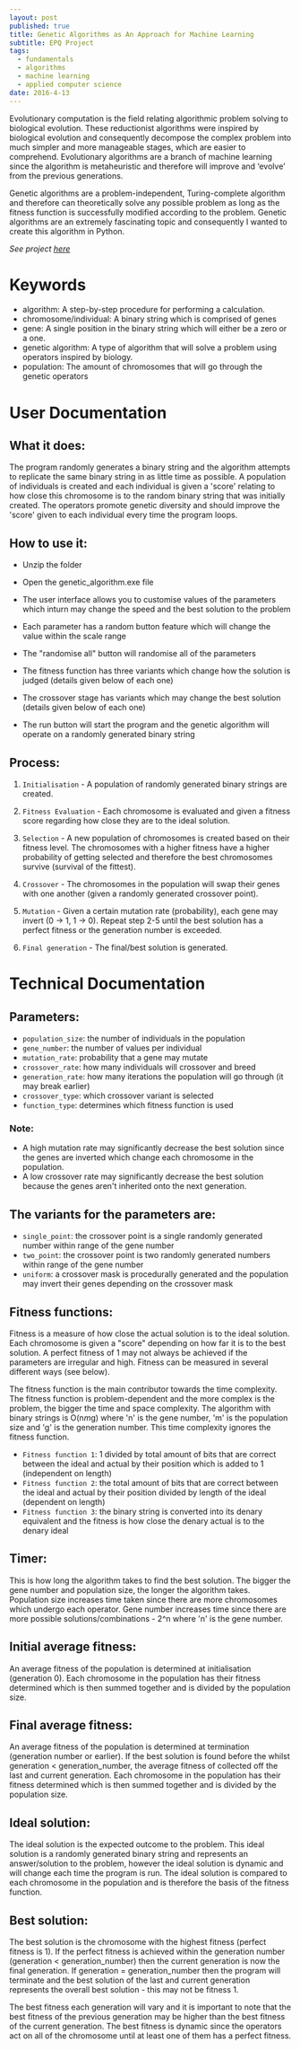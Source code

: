 ```yaml
---
layout: post
published: true
title: Genetic Algorithms as An Approach for Machine Learning
subtitle: EPQ Project
tags:
  - fundamentals
  - algorithms
  - machine learning
  - applied computer science
date: 2016-4-13
---
```


Evolutionary computation is the field relating algorithmic problem solving to biological evolution. These reductionist algorithms were inspired by biological evolution and consequently decompose the complex problem into much simpler and more manageable stages, which are easier to comprehend. Evolutionary algorithms are a branch of machine learning since the algorithm is metaheuristic and therefore will improve and ‘evolve’ from the previous generations.

Genetic algorithms are a problem-independent, Turing-complete algorithm and therefore can theoretically solve any possible problem as long as the fitness function is successfully modified according to the problem. Genetic algorithms are an extremely fascinating topic and consequently I wanted to create this algorithm in Python.

*See project [here](https://acesofglory.github.io/projects/genetic-algorithm)*

# Keywords

- algorithm:              A step-by-step procedure for performing a calculation.
- chromosome/individual:  A binary string which is comprised of genes
- gene:                   A single position in the binary string which will either be a zero or a one.
- genetic algorithm:      A type of algorithm that will solve a problem using operators inspired by biology.                  
- population:             The amount of chromosomes that will go through the genetic operators


# User Documentation


## What it does:

The program randomly generates a binary string and the algorithm attempts to replicate the same binary string
in as little time as possible. A population of individuals is created and each individual is given a 'score'
relating to how close this chromosome is to the random binary string that was initially created. The operators
promote genetic diversity and should improve the 'score' given to each individual every time the program loops.



## How to use it:

- Unzip the folder

- Open the genetic_algorithm.exe file

- The user interface allows you to customise values of the parameters which inturn may change the speed and the best solution to the problem

- Each parameter has a random button feature which will change the value within the scale range

- The "randomise all" button will randomise all of the parameters

- The fitness function has three variants which change how the solution is judged (details given below of each one)

- The crossover stage has variants which may change the best solution (details given below of each one)

- The run button will start the program and the genetic algorithm will operate on a randomly generated binary string


## Process:

1. ```Initialisation```      - A population of randomly generated binary strings are created.

2. ```Fitness Evaluation``` - Each chromosome is evaluated and given a fitness score regarding how close they are to the ideal solution.

3. ```Selection```          - A new population of chromosomes is created based on their fitness level.
                        The chromosomes with a higher fitness have a higher probability of getting selected
                        and therefore the best chromosomes survive (survival of the fittest).

4. ```Crossover```          - The chromosomes in the population will swap their genes with one another (given a randomly generated crossover point).

5. ```Mutation```           - Given a certain mutation rate (probability), each gene may invert (0 -> 1, 1 -> 0).
                        Repeat step 2-5 until the best solution has a perfect fitness or the generation number is exceeded.

6. ```Final generation```    - The final/best solution is generated.




# Technical Documentation


## Parameters:

- ```population_size```: the number of individuals in the population
- ```gene_number```:     the number of values per individual
- ```mutation_rate```:   probability that a gene may mutate
- ```crossover_rate```:  how many individuals will crossover and breed
- ```generation_rate```: how many iterations the population will go through (it may break earlier)
- ```crossover_type```:  which crossover variant is selected
- ```function_type```:   determines which fitness function is used

### Note:
- A high mutation rate may significantly decrease the best solution since the genes are inverted which change each chromosome in the population.
- A low crossover rate may significantly decrease the best solution because the genes aren't inherited onto the next generation.


## The variants for the parameters are:

- ```single_point```: the crossover point is a single randomly generated number within range of the gene number
- ```two_point```:    the crossover point is two randomly generated numbers within range of the gene number
- ```uniform```:      a crossover mask is procedurally generated and the population may invert their genes depending on the crossover mask



## Fitness functions:

Fitness is a measure of how close the actual solution is to the ideal solution. Each chromosome is given a "score" depending on how far it is to the best solution. A perfect fitness of 1 may not always be achieved if the parameters are irregular and high. Fitness can be measured in several different ways (see below).


The fitness function is the main contributor towards the time complexity. The fitness function is problem-dependent and the more complex is the problem, the bigger the time and space complexity. The algorithm with binary strings is O(n*m*g) where 'n' is the gene number, 'm' is the population size and 'g' is the generation number. This time complexity ignores the fitness function.


- ```Fitness function 1```: 1 divided by total amount of bits that are correct between the ideal and actual by their position which is added to 1 (independent on length)
- ```Fitness function 2```: the total amount of bits that are correct between the ideal and actual by their position divided by length of the ideal (dependent on length)
- ```Fitness function 3```: the binary string is converted into its denary equivalent and the fitness is how close the denary actual is to the denary ideal




## Timer:

This is how long the algorithm takes to find the best solution. The bigger the gene number and population size, the longer the algorithm takes. Population size increases time taken since there are more chromosomes which undergo each operator. Gene number increases time since there are more possible solutions/combinations - 2^n where 'n' is the gene number.



## Initial average fitness:

An average fitness of the population is determined at initialisation (generation 0). Each chromosome in the population has their fitness determined which is then summed together and is divided by the population size.



## Final average fitness:

An average fitness of the population is determined at termination (generation number or earlier). If the best solution is found before the whilst generation < generation_number, the average fitness of collected off the last and current generation. Each chromosome in the population has their fitness determined which is then summed together and is divided by the population size.




## Ideal solution:

The ideal solution is the expected outcome to the problem. This ideal solution is a randomly generated binary string and represents an answer/solution to the problem, however the ideal solution is dynamic and will change each time the program is run. The ideal solution is compared to each chromosome in the population and is therefore the basis of the fitness function.




## Best solution:

The best solution is the chromosome with the highest fitness (perfect fitness is 1). If the perfect fitness is achieved within the generation number (generation < generation_number) then the current generation is now the final generation. If generation = generation_number then the program will terminate and the best solution of the last and current generation represents the overall best solution - this may not be fitness 1.

The best fitness each generation will vary and it is important to note that the best fitness of the previous generation may be higher than the best fitness of the current generation. The best fitness is dynamic since the operators act on all of the chromosome until at least one of them has a perfect fitness.
